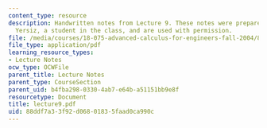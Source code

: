 ```yaml
---
content_type: resource
description: Handwritten notes from Lecture 9. These notes were prepared by Melike
  Yersiz, a student in the class, and are used with permission.
file: /media/courses/18-075-advanced-calculus-for-engineers-fall-2004/88ddf7a33f92d06801835faad0ca990c_lecture9.pdf
file_type: application/pdf
learning_resource_types:
- Lecture Notes
ocw_type: OCWFile
parent_title: Lecture Notes
parent_type: CourseSection
parent_uid: b4fba298-0330-4ab7-e64b-a51151bb9e8f
resourcetype: Document
title: lecture9.pdf
uid: 88ddf7a3-3f92-d068-0183-5faad0ca990c
---
```

